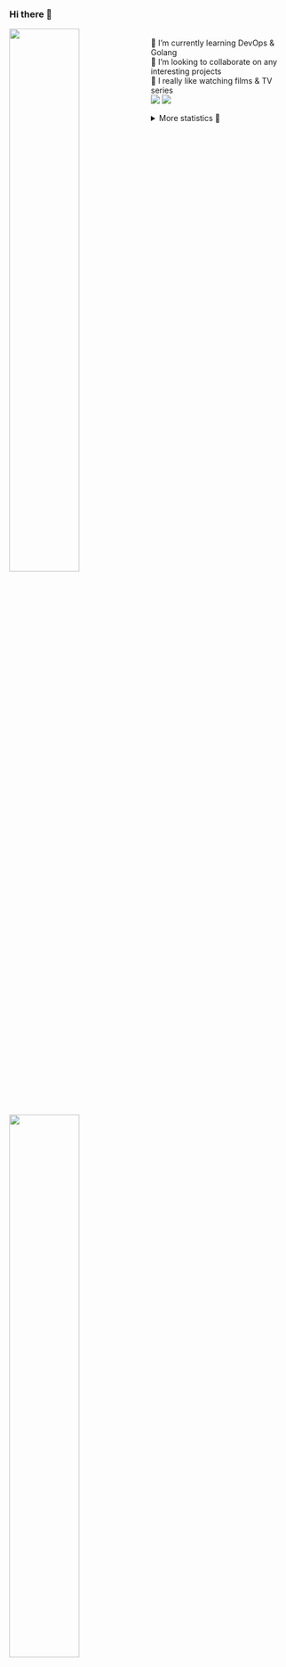 ### Hi there 👋


[<img align="left" width="50%" src="https://github-readme-stats.vercel.app/api?username=rufusnufus&hide=issues&show_icons=true&count_private=true&theme=transparent&title_color=FF6F40&text_color=FBF9F8&icon_color=F48242&hide_border=true&hide_title=true#gh-dark-mode-only">](https://metrics.lecoq.io/rufusnufus#gh-dark-mode-only)
[<img align="left" width="50%" src="https://github-readme-stats.vercel.app/api?username=rufusnufus&hide=issues&show_icons=true&count_private=true&theme=transparent&title_color=FF6533&text_color=4D4644&icon_color=FF8038&hide_border=true&hide_title=true#gh-light-mode-only">](https://metrics.lecoq.io/rufusnufus#gh-light-mode-only)

<p>
  <br>
  🌱 I’m currently learning DevOps & Golang</br>
  👯 I’m looking to collaborate on any interesting projects</br>
  🎥 I really like watching films & TV series</br>
  <a href="https://linkedin.com/in/rufusnufus"><img src="https://img.shields.io/badge/linkedin-0077B5.svg?style=for-the-badge&logo=linkedin&logoColor=white"/></a>
  <a href="https://t.me/rufusnufus"><img src="https://img.shields.io/badge/-telegram-black?style=for-the-badge&color=blue&logo=telegram"/></a>
</p>

<p text-align="left">
<details>
  <summary>More statistics 👀</summary><br/>

<!--START_SECTION:waka-->
![Code Time](http://img.shields.io/badge/Code%20Time-231%20hrs%207%20mins-blue)

![Profile Views](http://img.shields.io/badge/Profile%20Views-0-blue)

**I'm an Early 🐤** 

```text
🌞 Morning                4671 commits        ██████░░░░░░░░░░░░░░░░░░░   22.30 % 
🌆 Daytime                11953 commits       ██████████████░░░░░░░░░░░   57.07 % 
🌃 Evening                3707 commits        ████░░░░░░░░░░░░░░░░░░░░░   17.70 % 
🌙 Night                  615 commits         █░░░░░░░░░░░░░░░░░░░░░░░░   02.94 % 
```
📅 **I'm Most Productive on Monday** 

```text
Monday                   4203 commits        █████░░░░░░░░░░░░░░░░░░░░   20.07 % 
Tuesday                  4024 commits        █████░░░░░░░░░░░░░░░░░░░░   19.21 % 
Wednesday                4153 commits        █████░░░░░░░░░░░░░░░░░░░░   19.83 % 
Thursday                 3434 commits        ████░░░░░░░░░░░░░░░░░░░░░   16.39 % 
Friday                   3755 commits        ████░░░░░░░░░░░░░░░░░░░░░   17.93 % 
Saturday                 526 commits         █░░░░░░░░░░░░░░░░░░░░░░░░   02.51 % 
Sunday                   851 commits         █░░░░░░░░░░░░░░░░░░░░░░░░   04.06 % 
```


📊 **This Week I Spent My Time On** 

```text
💬 Programming Languages: 
Other                    20 hrs 51 mins      ███████████████░░░░░░░░░░   61.74 % 
YAML                     5 hrs 13 mins       ████░░░░░░░░░░░░░░░░░░░░░   15.49 % 
HCL                      3 hrs 44 mins       ███░░░░░░░░░░░░░░░░░░░░░░   11.09 % 
Terraform                2 hrs 10 mins       ██░░░░░░░░░░░░░░░░░░░░░░░   06.46 % 
Python                   1 hr 6 mins         █░░░░░░░░░░░░░░░░░░░░░░░░   03.28 % 

🔥 Editors: 
iTerm2                   19 hrs 39 mins      ███████████████░░░░░░░░░░   58.17 % 
VS Code                  14 hrs 7 mins       ██████████░░░░░░░░░░░░░░░   41.83 % 
```

**I Mostly Code in Java** 

```text
Java                     41 repos            ██████░░░░░░░░░░░░░░░░░░░   25.00 % 
Python                   21 repos            ███░░░░░░░░░░░░░░░░░░░░░░   12.80 % 
Smarty                   16 repos            ██░░░░░░░░░░░░░░░░░░░░░░░   09.76 % 
HTML                     5 repos             █░░░░░░░░░░░░░░░░░░░░░░░░   03.05 % 
Mustache                 4 repos             █░░░░░░░░░░░░░░░░░░░░░░░░   02.44 % 
```




 Last Updated on 19/04/2023 01:01:46 UTC
<!--END_SECTION:waka-->

</details>
</p>
